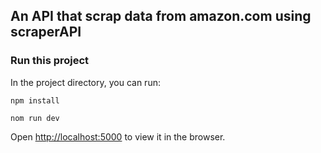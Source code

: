 ## An API that scrap data from amazon.com using scraperAPI

### Run this project

In the project directory, you can run:

```shell
npm install
```

```shell
nom run dev
```

Open [http://localhost:5000](http://localhost:5000) to view it in the browser.
